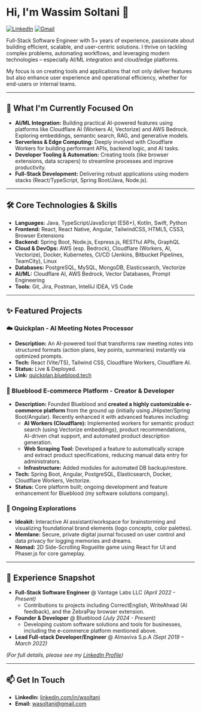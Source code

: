 # Hi, I'm Wassim Soltani 👋

<a href="https://linkedin.com/in/wsoltani"><img src="https://img.shields.io/badge/LinkedIn-0A66C2.svg?style=for-the-badge&logo=LinkedIn&logoColor=white" alt="LinkedIn"/></a>
<a href="mailto:wasoltani@gmail.com"><img src="https://img.shields.io/badge/Gmail-D14836.svg?style=for-the-badge&logo=Gmail&logoColor=white" alt="Gmail"/></a>

Full-Stack Software Engineer with 5+ years of experience, passionate about building efficient, scalable, and user-centric solutions. I thrive on tackling complex problems, automating workflows, and leveraging modern technologies – especially AI/ML integration and cloud/edge platforms.

My focus is on creating tools and applications that not only deliver features but also enhance user experience and operational efficiency, whether for end-users or internal teams.

---

## 🚀 What I'm Currently Focused On

*   **AI/ML Integration:** Building practical AI-powered features using platforms like Cloudflare AI (Workers AI, Vectorize) and AWS Bedrock. Exploring embeddings, semantic search, RAG, and generative models.
*   **Serverless & Edge Computing:** Deeply involved with Cloudflare Workers for building performant APIs, backend logic, and AI tasks.
*   **Developer Tooling & Automation:** Creating tools (like browser extensions, data scrapers) to streamline processes and improve productivity.
*   **Full-Stack Development:** Delivering robust applications using modern stacks (React/TypeScript, Spring Boot/Java, Node.js).

---

## 🛠️ Core Technologies & Skills

*   **Languages:** Java, TypeScript/JavaScript (ES6+), Kotlin, Swift, Python
*   **Frontend:** React, React Native, Angular, TailwindCSS, HTML5, CSS3, Browser Extensions
*   **Backend:** Spring Boot, Node.js, Express.js, RESTful APIs, GraphQL
*   **Cloud & DevOps:** AWS (esp. Bedrock), Cloudflare (Workers, AI, Vectorize), Docker, Kubernetes, CI/CD (Jenkins, Bitbucket Pipelines, TeamCity), Linux
*   **Databases:** PostgreSQL, MySQL, MongoDB, Elasticsearch, Vectorize
*   **AI/ML:** Cloudflare AI, AWS Bedrock, Vector Databases, Prompt Engineering
*   **Tools:** Git, Jira, Postman, IntelliJ IDEA, VS Code

---

## ✨ Featured Projects

### ☁️ Quickplan - AI Meeting Notes Processor
*   **Description:** An AI-powered tool that transforms raw meeting notes into structured formats (action plans, key points, summaries) instantly via optimized prompts.
*   **Tech:** React (Vite/TS), Tailwind CSS, Cloudflare Workers, Cloudflare AI.
*   **Status:** Live & Deployed.
*   **Link:** [quickplan.blueblood.tech](https://quickplan.blueblood.tech/)

### 🛒 Blueblood E-commerce Platform - Creator & Developer
*   **Description:** Founded Blueblood and **created a highly customizable e-commerce platform** from the ground up (initially using JHipster/Spring Boot/Angular). Recently enhanced it with advanced features including:
    *   **AI Workers (Cloudflare):** Implemented workers for semantic product search (using Vectorize embeddings), product recommendations, AI-driven chat support, and automated product description generation.
    *   **Web Scraping Tool:** Developed a feature to automatically scrape and extract product specifications, reducing manual data entry for administrators.
    *   **Infrastructure:** Added modules for automated DB backup/restore.
*   **Tech:** Spring Boot, Angular, PostgreSQL, Elasticsearch, Docker, Cloudflare Workers, Vectorize.
*   **Status:** Core platform built; ongoing development and feature enhancement for Blueblood (my software solutions company).

### 🚀 Ongoing Explorations
*   **Ideakit:** Interactive AI assistant/workspace for brainstorming and visualizing foundational brand elements (logo concepts, color palettes).
*   **Memlane:** Secure, private digital journal focused on user control and data privacy for logging memories and dreams.
*   **Nomad:** 2D Side-Scrolling Roguelite game using React for UI and Phaser.js for core gameplay.

---

## 🔭 Experience Snapshot

*   **Full-Stack Software Engineer** @ Vantage Labs LLC *(April 2022 - Present)*
    *   Contributions to projects including CorrectEnglish, WriteAhead (AI feedback), and the ZebraPay browser extension.
*   **Founder & Developer** @ Blueblood *(July 2024 - Present)*
    *   Developing custom software solutions and tools for businesses, including the e-commerce platform mentioned above.
*   **Lead Full-stack Developer/Engineer** @ Almaviva S.p.A *(Sept 2019 – March 2022)*

*(For full details, please see my [LinkedIn Profile](https://linkedin.com/in/wsoltani))*

---

## 📫 Get In Touch

*   **LinkedIn:** [linkedin.com/in/wsoltani](https://linkedin.com/in/wsoltani)
*   **Email:** [wasoltani@gmail.com](mailto:wasoltani@gmail.com)
